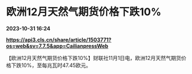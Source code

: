 # 欧洲12月天然气期货价格下跌10%

**2023-10-31 16:24**

**https://api3.cls.cn/share/article/1503771?os=web&sv=7.7.5&app=CailianpressWeb**

【欧洲12月天然气期货价格下跌10%】财联社11月1日电，欧洲12月天然气期货价格下跌10%，至每兆瓦时47.45欧元。